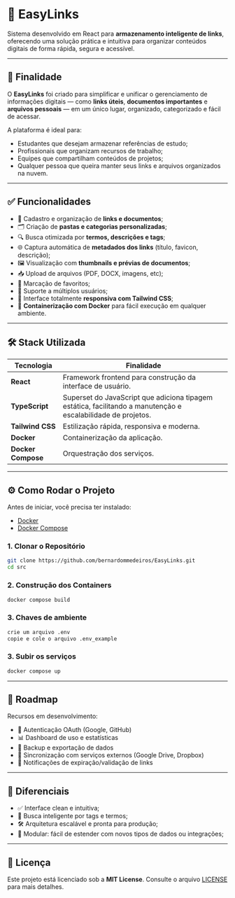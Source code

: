# 📎 EasyLinks

Sistema desenvolvido em React para **armazenamento inteligente de links**, oferecendo uma solução prática e intuitiva para organizar conteúdos digitais de forma rápida, segura e acessível.

---

## 📘 Finalidade

O **EasyLinks** foi criado para simplificar e unificar o gerenciamento de informações digitais — como **links úteis**, **documentos importantes** e **arquivos pessoais** — em um único lugar, organizado, categorizado e fácil de acessar.

A plataforma é ideal para:

* Estudantes que desejam armazenar referências de estudo;
* Profissionais que organizam recursos de trabalho;
* Equipes que compartilham conteúdos de projetos;
* Qualquer pessoa que queira manter seus links e arquivos organizados na nuvem.

---

## ✅ Funcionalidades

* 📎 Cadastro e organização de **links e documentos**;
* 🗂️ Criação de **pastas e categorias personalizadas**;
* 🔍 Busca otimizada por **termos, descrições e tags**;
* 🌐 Captura automática de **metadados dos links** (título, favicon, descrição);
* 🖼️ Visualização com **thumbnails e prévias de documentos**;
* 📥 Upload de arquivos (PDF, DOCX, imagens, etc);
* 🧩 Marcação de favoritos;
* 👥 Suporte a múltiplos usuários;
* 📱 Interface totalmente **responsiva com Tailwind CSS**;
* 🐳 **Containerização com Docker** para fácil execução em qualquer ambiente.

---

## 🛠 Stack Utilizada

| Tecnologia         | Finalidade                                                                                                   |
| ------------------ | ------------------------------------------------------------------------------------------------------------ |
| **React**        | Framework frontend para construção da interface de usuário.                                                  |
| **TypeScript**     | Superset do JavaScript que adiciona tipagem estática, facilitando a manutenção e escalabilidade de projetos. |
| **Tailwind CSS**   | Estilização rápida, responsiva e moderna.                                                                    |
| **Docker**         | Containerização da aplicação.                                                                                |
| **Docker Compose** | Orquestração dos serviços.                                                                                   |

---

## ⚙️ Como Rodar o Projeto

Antes de iniciar, você precisa ter instalado:

* [Docker](https://www.docker.com/)
* [Docker Compose](https://docs.docker.com/compose/)

### 1. Clonar o Repositório

```bash
git clone https://github.com/bernardommedeiros/EasyLinks.git
cd src
```

### 2. Construção dos Containers
```bash
docker compose build
```

### 3. Chaves de ambiente
```bash
crie um arquivo .env
copie e cole o arquivo .env_example
```

### 3. Subir os serviços
```bash
docker compose up
```

---

## 🧭 Roadmap

Recursos em desenvolvimento:

* 🔐 Autenticação OAuth (Google, GitHub)
* 📊 Dashboard de uso e estatísticas
* 💾 Backup e exportação de dados
* 🔄 Sincronização com serviços externos (Google Drive, Dropbox)
* 🔔 Notificações de expiração/validação de links

---

## 🌟 Diferenciais

* ✅ Interface clean e intuitiva;
* 🔎 Busca inteligente por tags e termos;
* 🛠️ Arquitetura escalável e pronta para produção;
* 🧩 Modular: fácil de estender com novos tipos de dados ou integrações;

---

## 📝 Licença

Este projeto está licenciado sob a **MIT License**.
Consulte o arquivo [LICENSE](LICENSE) para mais detalhes.
